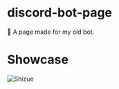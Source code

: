 # discord-bot-page
🔌 A page made for my old bot.
# Showcase
![Shizue](https://quak.ovh/VGXM7Gy.png)
